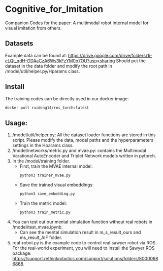 # Cognitive_for_Imitation
Companion Codes for the paper: A multimodal robot internal model for visual imitation from others.

## Datasets
Example data can be found at: https://drive.google.com/drive/folders/1j-eLQt_qdH-ODAaCzA6Ws3kFzYM0o7OU?usp=sharing
Should put the dataset in the data folder and modify the root path in /model/util/helper.py/Hparams class.

## Install 
The training codes can be directly used in our docker image:
```bash
docker pull ruidong14/ros_torch:latest
```
## Usage:
1. /model/util/helper.py: All the dataset loader functions are stored in this script.  Please modify the data, model paths and the hyperparameters settings in the Hparams class.
2. /model/networks/metric.py and mvae.py: contains the Multimodal Varational AutoEncoder and Triplet Network models written in pytorch.
3. In the /model/training folder.
   - First, train the MVAE internal model:   
       ```bash
       python3 trainer_mvae.py
       ```
   - Save the trained visual embeddings:
      ```bash
      python3 save_embedding.py
      ```
    - Train the metric model:
      ```bash
      python3 train_metric.py
      ```
 4. You can test out our mental simulation function without real robots in /model/test_mvae.ipynb:
    - Can see the mental simulation result in m_s_result_ours and ms_result_AIF folder.
 6. real-robot.py is the example code to control real sawyer robot via ROS.  For the real-world experiment, you will need to install the Sawyer ROS package: 
    https://support.rethinkrobotics.com/support/solutions/folders/80000686868.


